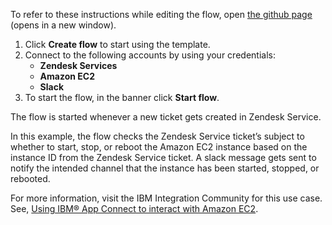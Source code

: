 To refer to these instructions while editing the flow, open [the github page](https://github.com/ot4i/app-connect-templates/tree/main/resources/markdown/Stop%20or%20start%20or%20reboot%20the%20Amazon%20EC2%20instance%20whenever%20a%20Zendesk%20Service%20ticket%20gets%20created_instructions.md) (opens in a new window).

1. Click **Create flow** to start using the template.
2. Connect to the following accounts by using your credentials:
   - **Zendesk Services** 
   - **Amazon EC2**
   - **Slack**
3. To start the flow, in the banner click **Start flow**.

The flow is started whenever a new ticket gets created in Zendesk Service.

In this example, the flow checks the Zendesk Service ticket’s subject to whether to start, stop, or reboot the Amazon EC2 instance based on the instance ID from the Zendesk Service ticket. A slack message gets sent to notify the intended channel that the instance has been started, stopped, or rebooted.

For more information, visit the IBM Integration Community for this use case. See, [Using IBM® App Connect to interact with Amazon EC2](https://community.ibm.com/community/user/integration/blogs/shamini-arumugam1/2022/10/07/using-ibm-app-connect-to-interact-with-amazon-ec2).

